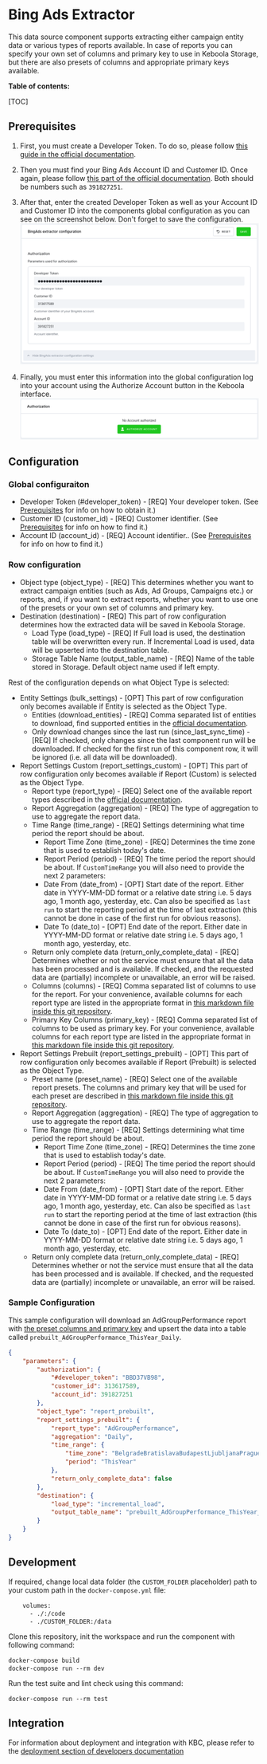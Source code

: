 # Bing Ads Extractor

This data source component supports extracting either campaign entity data or various types of reports available. In case of reports you can specify your own set of columns and primary key to use in Keboola Storage, but there are also presets of columns and appropriate primary keys available.

**Table of contents:**

[TOC]

<!-- Functionality notes
=================== -->

## Prerequisites
<!-- TODO: Toto prosím zkontrolovat, že je správný postup. -->

1. First, you must create a Developer Token. To do so, please follow [this guide in the official documentation](https://learn.microsoft.com/en-us/advertising/guides/get-started?view=bingads-13#get-developer-token).

2. Then you must find your Bing Ads Account ID and Customer ID. Once again, please follow [this part of the official documentation](https://learn.microsoft.com/en-us/advertising/guides/get-started?view=bingads-13#get-ids). Both should be numbers such as `391827251`.

3. After that, enter the created Developer Token as well as your Account ID and Customer ID into the components global configuration as you can see on the screenshot below. Don't forget to save the configuration. ![Global Configuration](docs/imgs/config_global.png)

4. Finally, you must enter this information into the global configuration log into your account using the Authorize Account button in the Keboola interface. ![OAuth Authorization](docs/imgs/config_oauth.png)

<!-- ## Supported endpoints
TODO: Zatím vynechávám, kdyžtak rozvedu, pokud to bude potřeba -->

## Configuration

### Global configuraiton
- Developer Token (#developer_token) - [REQ] Your developer token. (See [Prerequisites](#prerequisites) for info on how to obtain it.)
- Customer ID (customer_id) - [REQ] Customer identifier. (See [Prerequisites](#prerequisites) for info on how to find it.)
- Account ID (account_id) - [REQ] Account identifier.. (See [Prerequisites](#prerequisites) for info on how to find it.)

### Row configuration

- Object type (object_type) - [REQ] This determines whether you want to extract campaign entities (such as Ads, Ad Groups, Campaigns etc.) or reports, and, if you want to extract reports, whether you want to use one of the presets or your own set of columns and primary key.
- Destination (destination) - [REQ] This part of row configuration determines how the extracted data will be saved in Keboola Storage.
    - Load Type (load_type) - [REQ] If Full load is used, the destination table will be overwritten every run. If Incremental Load is used, data will be upserted into the destination table.
    - Storage Table Name (output_table_name) - [REQ] Name of the table stored in Storage. Default object name used if left empty.

Rest of the configuration depends on what Object Type is selected:

- Entity Settings (bulk_settings) - [OPT] This part of row configuration only becomes available if Entity is selected as the Object Type.
    - Entities (download_entities) - [REQ] Comma separated list of entities to download, find supported entities in the [official documentation](https://learn.microsoft.com/en-us/advertising/bulk-service/downloadentity?view=bingads-13#values).
    - Only download changes since the last run (since_last_sync_time) - [REQ] If checked, only changes since the last component run will be downloaded. If checked for the first run of this component row, it will be ignored (i.e. all data will be downloaded).
- Report Settings Custom (report_settings_custom) - [OPT] This part of row configuration only becomes available if Report (Custom) is selected as the Object Type.
    - Report type (report_type) - [REQ] Select one of the available report types described in the [official documentation](https://learn.microsoft.com/en-us/advertising/guides/report-types?view=bingads-13).
    - Report Aggregation (aggregation) - [REQ] The type of aggregation to use to aggregate the report data.
    - Time Range (time_range) - [REQ] Settings determining what time period the report should be about.
        - Report Time Zone (time_zone) - [REQ] Determines the time zone that is used to establish today's date.
        - Report Period (period) - [REQ] The time period the report should be about. If `CustomTimeRange` you will also need to provide the next 2 parameters:
        - Date From (date_from) - [OPT] Start date of the report. Either date in YYYY-MM-DD format or a relative date string i.e. 5 days ago, 1 month ago, yesterday, etc. Can also be specified as `last run` to start the reporting period at the time of last extraction (this cannot be done in case of the first run for obvious reasons).
        - Date To (date_to) - [OPT] End date of the report. Either date in YYYY-MM-DD format or relative date string i.e. 5 days ago, 1 month ago, yesterday, etc.
    - Return only complete data (return_only_complete_data) - [REQ] Determines whether or not the service must ensure that all the data has been processed and is available. If checked, and the requested data are (partially) incomplete or unavailable, an error will be raised.
    - Columns (columns) - [REQ] Comma separated list of columns to use for the report. For your convenience, available columns for each report type are listed in the appropriate format in [this markdown file inside this git repository](docs/reports_available_columns.md).
    - Primary Key Columns (primary_key) - [REQ] Comma separated list of columns to be used as primary key. For your convenience, available columns for each report type are listed in the appropriate format in [this markdown file inside this git repository](docs/reports_available_columns.md).
- Report Settings Prebuilt (report_settings_prebuilt) - [OPT] This part of row configuration only becomes available if Report (Prebuilt) is selected as the Object Type.
    - Preset name (preset_name) - [REQ] Select one of the available report presets. The columns and primary key that will be used for each preset are described in [this markdown file inside this git repository](docs/report_presets_columns_and_pk.md).
    - Report Aggregation (aggregation) - [REQ] The type of aggregation to use to aggregate the report data.
    - Time Range (time_range) - [REQ] Settings determining what time period the report should be about.
        - Report Time Zone (time_zone) - [REQ] Determines the time zone that is used to establish today's date.
        - Report Period (period) - [REQ] The time period the report should be about. If `CustomTimeRange` you will also need to provide the next 2 parameters:
        - Date From (date_from) - [OPT] Start date of the report. Either date in YYYY-MM-DD format or a relative date string i.e. 5 days ago, 1 month ago, yesterday, etc. Can also be specified as `last run` to start the reporting period at the time of last extraction (this cannot be done in case of the first run for obvious reasons).
        - Date To (date_to) - [OPT] End date of the report. Either date in YYYY-MM-DD format or relative date string i.e. 5 days ago, 1 month ago, yesterday, etc.
    - Return only complete data (return_only_complete_data) - [REQ] Determines whether or not the service must ensure that all the data has been processed and is available. If checked, and the requested data are (partially) incomplete or unavailable, an error will be raised.
        

### Sample Configuration
This sample configuration will download an AdGroupPerformance report with [the preset columns and primary key](docs/report_presets_columns_and_pk.md#adgroupperformance-report-presets) and upsert the data into a table called `prebuilt_AdGroupPerformance_ThisYear_Daily`.
```json
{
    "parameters": {
        "authorization": {
            "#developer_token": "BBD37VB98",
            "customer_id": 313617589,
            "account_id": 391827251
        },
        "object_type": "report_prebuilt",
        "report_settings_prebuilt": {
            "report_type": "AdGroupPerformance",
            "aggregation": "Daily",
            "time_range": {
                "time_zone": "BelgradeBratislavaBudapestLjubljanaPrague",
                "period": "ThisYear"
            },
            "return_only_complete_data": false
        },
        "destination": {
            "load_type": "incremental_load",
            "output_table_name": "prebuilt_AdGroupPerformance_ThisYear_Daily"
        }
    }
}
```

<!-- ## Output
TODO: Je tohle potřeba? -->

## Development

If required, change local data folder (the `CUSTOM_FOLDER` placeholder) path to your custom path in
the `docker-compose.yml` file:

~~~~~~~~~~~~~~~~~~~~~~~~~~~~~~~~~~~~~~~~~~~~~~~~~~~~~~~~~~~~~~~~~~~~~~~~~~~~~~~~
    volumes:
      - ./:/code
      - ./CUSTOM_FOLDER:/data
~~~~~~~~~~~~~~~~~~~~~~~~~~~~~~~~~~~~~~~~~~~~~~~~~~~~~~~~~~~~~~~~~~~~~~~~~~~~~~~~

Clone this repository, init the workspace and run the component with following command:

~~~~~~~~~~~~~~~~~~~~~~~~~~~~~~~~~~~~~~~~~~~~~~~~~~~~~~~~~~~~~~~~~~~~~~~~~~~~~~~~
docker-compose build
docker-compose run --rm dev
~~~~~~~~~~~~~~~~~~~~~~~~~~~~~~~~~~~~~~~~~~~~~~~~~~~~~~~~~~~~~~~~~~~~~~~~~~~~~~~~

Run the test suite and lint check using this command:

~~~~~~~~~~~~~~~~~~~~~~~~~~~~~~~~~~~~~~~~~~~~~~~~~~~~~~~~~~~~~~~~~~~~~~~~~~~~~~~~
docker-compose run --rm test
~~~~~~~~~~~~~~~~~~~~~~~~~~~~~~~~~~~~~~~~~~~~~~~~~~~~~~~~~~~~~~~~~~~~~~~~~~~~~~~~

## Integration

For information about deployment and integration with KBC, please refer to the
[deployment section of developers documentation](https://developers.keboola.com/extend/component/deployment/)